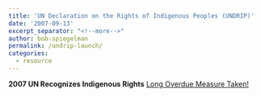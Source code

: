 ```yaml
---
title: 'UN Declaration on the Rights of Indigenous Peoples (UNDRIP)'
date: '2007-09-13'
excerpt_separator: "<!--more-->"
author: bob-spiegelman
permalink: /undrip-launch/
categories:  
  - resource
---
```

**2007 UN Recognizes Indigenous Rights** [Long Overdue Measure Taken!](https://www.un.org/press/en/2007/ga10612.doc.htm)
